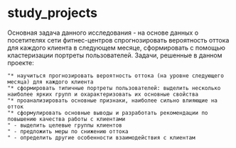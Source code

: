 # study_projects
Основная задача данного исследования - на основе данных о посетителях сети фитнес-центров спрогнозировать вероятность оттока для каждого клиента в следующем месяце, сформировать с помощью кластеризации портреты пользователей. 
Задачи, решенные в данном проекте:

    "* научиться прогнозировать вероятность оттока (на уровне следующего месяца) для каждого клиента
    "* сформировать типичные портреты пользователей: выделить несколько наиболее ярких групп и охарактеризовать их основные свойства
    "* проанализировать основные признаки, наиболее сильно влияющие на отток
    "* сформулировать основные выводы и разработать рекомендации по повышению качества работы с клиентами
    " - выделить целевые группы клиентов
    " - предложить меры по снижению оттока
    " - определить другие особенности взаимодействия с клиентам